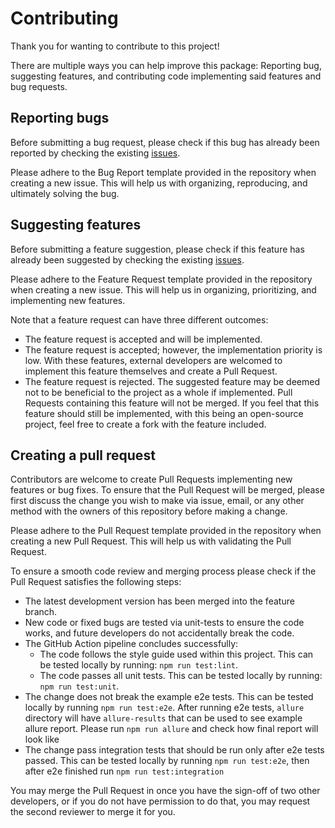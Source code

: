 # Contributing

Thank you for wanting to contribute to this project!

There are multiple ways you can help improve this package: Reporting bug, suggesting features, and contributing code implementing said features and bug requests.

## Reporting bugs

Before submitting a bug request, please check if this bug has already been reported by checking the existing [issues](https://github.com/isaaceindhoven/testcafe-reporter-allure/labels/bug).

Please adhere to the Bug Report template provided in the repository when creating a new issue. This will help us with organizing, reproducing, and ultimately solving the bug.

## Suggesting features

Before submitting a feature suggestion, please check if this feature has already been suggested by checking the existing [issues](https://github.com/isaaceindhoven/testcafe-reporter-allure/labels/feature).

Please adhere to the Feature Request template provided in the repository when creating a new issue. This will help us in organizing, prioritizing, and implementing new features. 

Note that a feature request can have three different  outcomes:
- The feature request is accepted and will be implemented.
- The feature request is accepted; however, the implementation priority is low. With these features, external developers are welcomed to implement this feature themselves and create a Pull Request.
- The feature request is rejected. The suggested feature may be deemed not to be beneficial to the project as a whole if implemented. Pull Requests containing this feature will not be merged. If you feel that this feature should still be implemented, with this being an open-source project, feel free to create a fork with the feature included.

## Creating a pull request

Contributors are welcome to create Pull Requests implementing new features or bug fixes. To ensure that the Pull Request will be merged, please first discuss the change you wish to make via issue, email, or any other method with the owners of this repository before making a change. 

Please adhere to the Pull Request template provided in the repository when creating a new Pull Request. This will help us with validating the Pull Request. 

To ensure a smooth code review and merging process please check if the Pull Request satisfies the following steps:
- The latest development version has been merged into the feature branch.
- New code or fixed bugs are tested via unit-tests to ensure the code works, and future developers do not accidentally break the code.
- The GitHub Action pipeline concludes successfully:
  - The code follows the style guide used within this project. This can be tested locally by running: `npm run test:lint`.
  - The code passes all unit tests. This can be tested locally by running: `npm run test:unit`.
- The change does not break the example e2e tests. This can be tested locally by running `npm run test:e2e`. After running e2e tests, `allure` directory will have `allure-results` that can be used to see example allure report. Please run `npm run allure` and check how final report will look like
- The change pass integration tests that should be run only after e2e tests passed. This can be tested locally by running `npm run test:e2e`, then after e2e finished run `npm run test:integration`

You may merge the Pull Request in once you have the sign-off of two other developers, or if you do not have permission to do that, you may request the second reviewer to merge it for you.
